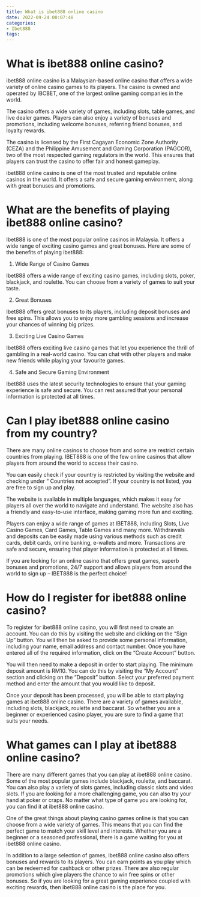 ```yaml
---
title: What is ibet888 online casino 
date: 2022-09-24 00:07:48
categories:
- Ibet888
tags:
---
```



#  What is ibet888 online casino? 

ibet888 online casino is a Malaysian-based online casino that offers a wide variety of online casino games to its players. The casino is owned and operated by IBCBET, one of the largest online gaming companies in the world.

The casino offers a wide variety of games, including slots, table games, and live dealer games. Players can also enjoy a variety of bonuses and promotions, including welcome bonuses, referring friend bonuses, and loyalty rewards.

The casino is licensed by the First Cagayan Economic Zone Authority (CEZA) and the Philippine Amusement and Gaming Corporation (PAGCOR), two of the most respected gaming regulators in the world. This ensures that players can trust the casino to offer fair and honest gameplay.

ibet888 online casino is one of the most trusted and reputable online casinos in the world. It offers a safe and secure gaming environment, along with great bonuses and promotions.

#  What are the benefits of playing ibet888 online casino? 

Ibet888 is one of the most popular online casinos in Malaysia. It offers a wide range of exciting casino games and great bonuses. Here are some of the benefits of playing ibet888:

1. Wide Range of Casino Games

Ibet888 offers a wide range of exciting casino games, including slots, poker, blackjack, and roulette. You can choose from a variety of games to suit your taste.

2. Great Bonuses

Ibet888 offers great bonuses to its players, including deposit bonuses and free spins. This allows you to enjoy more gambling sessions and increase your chances of winning big prizes.

3. Exciting Live Casino Games

Ibet888 offers exciting live casino games that let you experience the thrill of gambling in a real-world casino. You can chat with other players and make new friends while playing your favourite games.

4. Safe and Secure Gaming Environment

Ibet888 uses the latest security technologies to ensure that your gaming experience is safe and secure. You can rest assured that your personal information is protected at all times.

#  Can I play ibet888 online casino from my country? 

There are many online casinos to choose from and some are restrict certain countries from playing. 
IBET888 is one of the few online casinos that allow players from around the world to access their casino.

You can easily check if your country is restricted by visiting the website and checking under “ Countries not accepted”. If your country is not listed, you are free to sign up and play.

The website is available in multiple languages, which makes it easy for players all over the world to navigate and understand. The website also has a friendly and easy-to-use interface, making gaming more fun and exciting.

Players can enjoy a wide range of games at IBET888, including Slots, Live Casino Games, Card Games, Table Games and many more. Withdrawals and deposits can be easily made using various methods such as credit cards, debit cards, online banking, e-wallets and more. Transactions are safe and secure, ensuring that player information is protected at all times.

If you are looking for an online casino that offers great games, superb bonuses and promotions, 24/7 support and allows players from around the world to sign up – IBET888 is the perfect choice!

#  How do I register for ibet888 online casino? 

To register for ibet888 online casino, you will first need to create an account. You can do this by visiting the website and clicking on the “Sign Up” button. You will then be asked to provide some personal information, including your name, email address and contact number. Once you have entered all of the required information, click on the “Create Account” button.

You will then need to make a deposit in order to start playing. The minimum deposit amount is RM10. You can do this by visiting the “My Account” section and clicking on the “Deposit” button. Select your preferred payment method and enter the amount that you would like to deposit.

Once your deposit has been processed, you will be able to start playing games at ibet888 online casino. There are a variety of games available, including slots, blackjack, roulette and baccarat. So whether you are a beginner or experienced casino player, you are sure to find a game that suits your needs.

#  What games can I play at ibet888 online casino?

There are many different games that you can play at ibet888 online casino. Some of the most popular games include blackjack, roulette, and baccarat. You can also play a variety of slots games, including classic slots and video slots. If you are looking for a more challenging game, you can also try your hand at poker or craps. No matter what type of game you are looking for, you can find it at ibet888 online casino.

One of the great things about playing casino games online is that you can choose from a wide variety of games. This means that you can find the perfect game to match your skill level and interests. Whether you are a beginner or a seasoned professional, there is a game waiting for you at ibet888 online casino.

In addition to a large selection of games, ibet888 online casino also offers bonuses and rewards to its players. You can earn points as you play which can be redeemed for cashback or other prizes. There are also regular promotions which give players the chance to win free spins or other bonuses. So if you are looking for a great gaming experience coupled with exciting rewards, then ibet888 online casino is the place for you.
